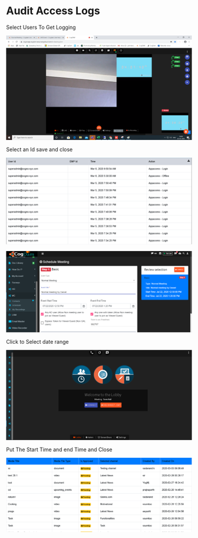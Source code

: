 # Audit Access Logs

Select Users To Get Logging

![](../.gitbook/assets/image%20%28119%29.png)

Select an Id save and close

![](../.gitbook/assets/image%20%28238%29.png)

![](../.gitbook/assets/image%20%28288%29.png)

Click to Select date range

![](../.gitbook/assets/image%20%28172%29.png)

Put The Start Time and end Time and Close

![](../.gitbook/assets/image%20%28232%29.png)

